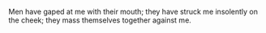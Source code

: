 Men have gaped at me with their mouth; they have struck me insolently on the cheek; they mass themselves together against me.
